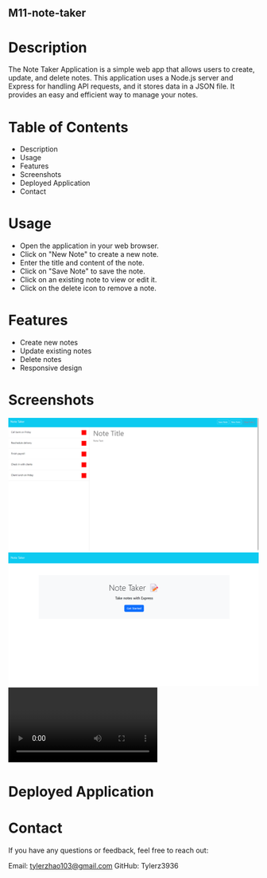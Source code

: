 ## M11-note-taker

# Description
The Note Taker Application is a simple web app that allows users to create, update, and delete notes. This application uses a Node.js server and Express for handling API requests, and it stores data in a JSON file. It provides an easy and efficient way to manage your notes.

# Table of Contents
- Description
- Usage
- Features
- Screenshots
- Deployed Application
- Contact

# Usage
- Open the application in your web browser.
- Click on "New Note" to create a new note.
- Enter the title and content of the note.
- Click on "Save Note" to save the note.
- Click on an existing note to view or edit it.
- Click on the delete icon to remove a note.

# Features
- Create new notes
- Update existing notes
- Delete notes
- Responsive design

# Screenshots
![alt text](Develop/assets/image-1.png)
![homework/M11-note-taker/Develop/assets/image.png](Develop/assets/image.png)
<video controls src="Develop/assets/m11-walktrhough.mp4" title="Title"></video>

# Deployed Application


# Contact
If you have any questions or feedback, feel free to reach out:

Email: tylerzhao103@gmail.com
GitHub: Tylerz3936